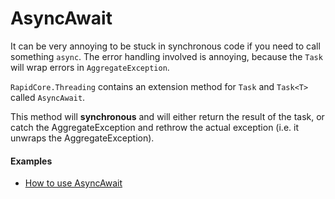 # AsyncAwait


It can be very annoying to be stuck in synchronous code if you need to call something `async`. The error handling involved is annoying, because the `Task` will wrap errors in `AggregateException`.

`RapidCore.Threading` contains an extension method for `Task` and `Task<T>` called `AsyncAwait`.

This method will **synchronous** and will either return the result of the task, or catch the AggregateException and rethrow the actual exception (i.e. it unwraps the AggregateException).

#### Examples

- [How to use AsyncAwait](../Examples#test-calling-thirdpartythisismytime-with-the-correct-parameters)